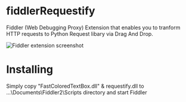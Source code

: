 # fiddlerRequestify
Fiddler (Web Debugging Proxy) Extension that enables you to tranform HTTP requests to Python Request libary via Drag And Drop.

![Fiddler extension screenshot](https://github.com/yaronav/fiddlerRequestify/raw/master/Fiddler.PNG)


# Installing

Simply copy "FastColoredTextBox.dll" & requestify.dll to ...\Documents\Fiddler2\Scripts directory and start Fiddler


